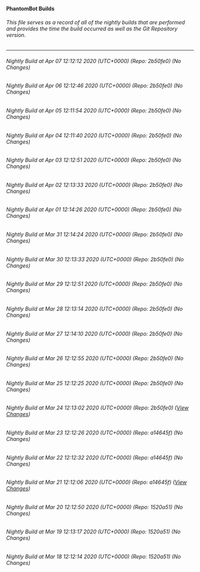 **PhantomBot Builds**

###### This file serves as a record of all of the nightly builds that are performed and provides the time the build occurred as well as the Git Repository version.
-------------------------------------------------------------------------------------------------------------
###### Nightly Build at Apr 07 12:12:12 2020 (UTC+0000) (Repo: 2b50fe0) (No Changes)
###### Nightly Build at Apr 06 12:12:46 2020 (UTC+0000) (Repo: 2b50fe0) (No Changes)
###### Nightly Build at Apr 05 12:11:54 2020 (UTC+0000) (Repo: 2b50fe0) (No Changes)
###### Nightly Build at Apr 04 12:11:40 2020 (UTC+0000) (Repo: 2b50fe0) (No Changes)
###### Nightly Build at Apr 03 12:12:51 2020 (UTC+0000) (Repo: 2b50fe0) (No Changes)
###### Nightly Build at Apr 02 12:13:33 2020 (UTC+0000) (Repo: 2b50fe0) (No Changes)
###### Nightly Build at Apr 01 12:14:26 2020 (UTC+0000) (Repo: 2b50fe0) (No Changes)
###### Nightly Build at Mar 31 12:14:24 2020 (UTC+0000) (Repo: 2b50fe0) (No Changes)
###### Nightly Build at Mar 30 12:13:33 2020 (UTC+0000) (Repo: 2b50fe0) (No Changes)
###### Nightly Build at Mar 29 12:12:51 2020 (UTC+0000) (Repo: 2b50fe0) (No Changes)
###### Nightly Build at Mar 28 12:13:14 2020 (UTC+0000) (Repo: 2b50fe0) (No Changes)
###### Nightly Build at Mar 27 12:14:10 2020 (UTC+0000) (Repo: 2b50fe0) (No Changes)
###### Nightly Build at Mar 26 12:12:55 2020 (UTC+0000) (Repo: 2b50fe0) (No Changes)
###### Nightly Build at Mar 25 12:12:25 2020 (UTC+0000) (Repo: 2b50fe0) (No Changes)
###### Nightly Build at Mar 24 12:13:02 2020 (UTC+0000) (Repo: 2b50fe0) ([View Changes](https://github.com/PhantomBot/PhantomBot/compare/a14645f...2b50fe0))
###### Nightly Build at Mar 23 12:12:26 2020 (UTC+0000) (Repo: a14645f) (No Changes)
###### Nightly Build at Mar 22 12:12:32 2020 (UTC+0000) (Repo: a14645f) (No Changes)
###### Nightly Build at Mar 21 12:12:06 2020 (UTC+0000) (Repo: a14645f) ([View Changes](https://github.com/PhantomBot/PhantomBot/compare/1520a51...a14645f))
###### Nightly Build at Mar 20 12:12:50 2020 (UTC+0000) (Repo: 1520a51) (No Changes)
###### Nightly Build at Mar 19 12:13:17 2020 (UTC+0000) (Repo: 1520a51) (No Changes)
###### Nightly Build at Mar 18 12:12:14 2020 (UTC+0000) (Repo: 1520a51) (No Changes)
